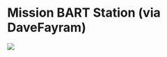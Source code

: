 <!--
id: 179449343
link: http://tumblr.atmos.org/post/179449343/mission-bart-station-via-davefayram
slug: mission-bart-station-via-davefayram
date: Thu Sep 03 2009 23:47:30 GMT-0700 (PDT)
publish: 2009-09-03
tags: 
title: Mission BART Station (via DaveFayram)
-->


Mission BART Station (via DaveFayram)
=====================================

![](http://25.media.tumblr.com/tumblr_kpfpj7UpG81qz4sngo1_500.jpg)

